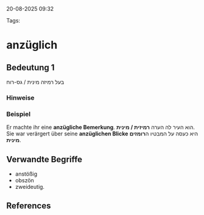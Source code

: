 
20-08-2025 09:32


Tags: 

# anzüglich


## Bedeutung 1
בעל רמיזה מינית / גס-רוח

### Hinweise


### Beispiel
Er machte ihr eine **anzügliche Bemerkung**.
הוא העיר לה הערה **רמיזית / מינית**.
Sie war verärgert über seine **anzüglichen Blicke**
היא כעסה על המבטיו ה**רומזים מינית**.

## Verwandte Begriffe
- anstößig
- obszön
- zweideutig.

## References
